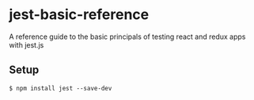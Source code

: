# jest-basic-reference
A reference guide to the basic principals of testing react and redux apps with jest.js

Setup
---

``` $ npm install jest --save-dev ```
